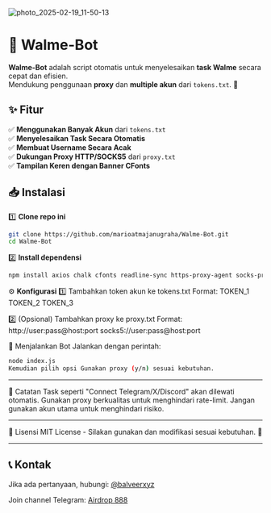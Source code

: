 
![photo_2025-02-19_11-50-13](https://github.com/user-attachments/assets/27232dce-51b0-4f89-885c-5bdee12b1a3f)

# 🚀 Walme-Bot
**Walme-Bot** adalah script otomatis untuk menyelesaikan **task Walme** secara cepat dan efisien.  
Mendukung penggunaan **proxy** dan **multiple akun** dari `tokens.txt`. 🎯  
## ✨ Fitur
✅ **Menggunakan Banyak Akun** dari `tokens.txt`  
✅ **Menyelesaikan Task Secara Otomatis**  
✅ **Membuat Username Secara Acak**  
✅ **Dukungan Proxy HTTP/SOCKS5** dari `proxy.txt`  
✅ **Tampilan Keren dengan Banner CFonts**  

## 📥 Instalasi
1️⃣ **Clone repo ini**  
```sh
git clone https://github.com/marioatmajanugraha/Walme-Bot.git
cd Walme-Bot
```

2️⃣ **Install dependensi**
```sh
npm install axios chalk cfonts readline-sync https-proxy-agent socks-proxy-agent
```

⚙️ **Konfigurasi**
1️⃣ Tambahkan token akun ke tokens.txt
Format:
TOKEN_1
TOKEN_2
TOKEN_3

2️⃣ (Opsional) Tambahkan proxy ke proxy.txt
Format:
http://user:pass@host:port
socks5://user:pass@host:port

🚀 Menjalankan Bot
Jalankan dengan perintah:
```sh
node index.js
Kemudian pilih opsi Gunakan proxy (y/n) sesuai kebutuhan.
```

---

📜 Catatan
Task seperti "Connect Telegram/X/Discord" akan dilewati otomatis.
Gunakan proxy berkualitas untuk menghindari rate-limit.
Jangan gunakan akun utama untuk menghindari risiko.

---

📢 Lisensi
MIT License - Silakan gunakan dan modifikasi sesuai kebutuhan. 🎉

---

## 📞 Kontak
Jika ada pertanyaan, hubungi: [@balveerxyz](https://t.me/balveerxyz)

Join channel Telegram: [Airdrop 888](https://t.me/airdroplocked)
